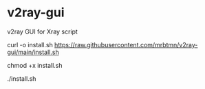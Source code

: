 # v2ray-gui
v2ray GUI for Xray script

curl -o install.sh https://raw.githubusercontent.com/mrbtmn/v2ray-gui/main/install.sh

chmod +x install.sh

./install.sh
